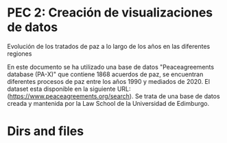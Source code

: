 # PEC 2: Creación de visualizaciones de datos

Evolución de los tratados de paz a lo largo de los años en las diferentes regiones

En este documento se ha utilizado una base de datos "Peaceagreements database (PA-X)" 
que contiene 1868 acuerdos de paz, se encuentran diferentes procesos de paz entre los 
años 1990 y mediados de 2020. El dataset esta disponible en la siguiente URL: 
(https://www.peaceagreements.org/search). Se trata de una base de datos creada y 
mantenida por la Law School de la Universidad de Edimburgo.

# Dirs and files



